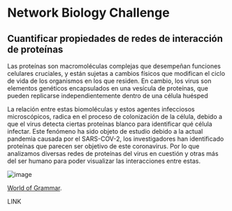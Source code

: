# Network Biology Challenge
<section class="fdb-block">
  <div class="container">
    <div class="row justify-content-center">
      <div class="col col-md-8 text-center">
        <h1>Cuantificar propiedades de redes de interacción de proteínas</h1>
        <p class="lead">Las proteínas son macromoléculas complejas que desempeñan funciones celulares cruciales, y están sujetas a cambios físicos que modifican el ciclo de vida de los organismos en los que residen. En cambio, los virus son elementos genéticos encapsulados en una vesícula de proteínas, que pueden replicarse independientemente dentro de una célula huésped
      </div>
    </div>
  </div>
</section>
<section class="fdb-block">
  <div class="container">
    <div class="row align-items-center">
      <div class="col-12 col-md-6 col-lg-5"
        <p class="lead">La relación entre estas biomoléculas y estos agentes infecciosos microscópicos, radica en el proceso de colonización de la célula, debido a que el virus detecta ciertas proteínas blanco para identificar qué célula infectar. 
Este fenómeno ha sido objeto de estudio debido a la actual pandemia causada por el SARS-COV-2, los investigadores han identificado proteínas que parecen ser objetivo de este coronavirus. Por lo que analizamos diversas redes de proteínas del virus en cuestión y otras más del ser humano para poder visualizar las interacciones entre estas. </p>
      </div>
      <div class="col-12 col-md-6 ml-md-auto mt-4 mt-md-0">
        <img alt="image" class="img-fluid" src="./imgs/shapes/2.svg">
      </div>
    </div>
  </div>
</section>




<a href="https://www.froala.com">World of Grammar</a>.</p> LINK
